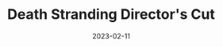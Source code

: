---
layout: post
tags: 
date: 2023-02-11
title: Death Stranding Director's Cut
developer: KOJIMA PRODUCTIONS
card-image: 10
card-offset: 65
banner-image: 5
banner-offset: 5
---